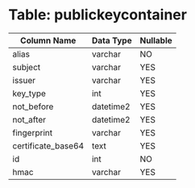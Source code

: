 # Table: publickeycontainer

| Column Name | Data Type | Nullable |
|-------------|-----------|----------|
| alias | varchar | NO |
| subject | varchar | YES |
| issuer | varchar | YES |
| key_type | int | YES |
| not_before | datetime2 | YES |
| not_after | datetime2 | YES |
| fingerprint | varchar | YES |
| certificate_base64 | text | YES |
| id | int | NO |
| hmac | varchar | YES |
